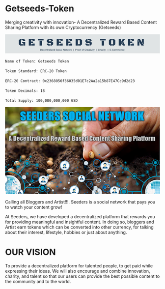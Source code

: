 # Getseeds-Token
Merging creativity with innovation- A Decentralized Reward Based Content Sharing Platform with its own Cryptocurrency (Getseeds)

 ![alt tag](https://github.com/Getseeds-GSD/Getseeds-Token/blob/master/GETSEEDS%20TOKEN.jpg)
 
    Name of Token: Getseeds Token

    Token Standard: ERC-20 Token

    ERC-20 Contract: 0x2368056f36035d01E7c2Aa2a15b87E47Cc9d2d23

    Token Decimals: 18

    Total Supply: 100,000,000,000 GSD
    
  ![alt tag](https://github.com/Getseeds-GSD/Getseeds-Token/blob/master/seeders4.png)
    
   Calling all Bloggers and Artist!!!. Seeders is a social network that pays you to watch your content grow!
   
   At Seeders, we have developed a decentralized platform that rewards you for providing meaningful and insightful content. In doing so, bloggers and Artist earn tokens which can be converted into other currency, for talking about their interest, lifestyle, hobbies or just about anything.

# OUR VISION

To provide a decentralized platform for talented people, to get paid while expressing their ideas. We will also encourage and combine innovation, charity, and talent so that our users can provide the best possible content to the community and to the world.
